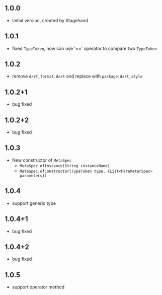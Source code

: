## 1.0.0

- Initial version, created by Stagehand

## 1.0.1

- fixed `TypeToken`, now can use '==' operator to compare two `TypeToken`

## 1.0.2

 - remove `dart_format.dart` and replace with `package:dart_style`

## 1.0.2+1

- bug fixed

## 1.0.2+2

- bug fixed

## 1.0.3

- New constructor of `MetaSpec`
    + `MetaSpec.ofInstance(String instanceName)`
    + `MetaSpec.ofConstructor(TypeToken type, {List<ParameterSpec> parameters})`
    
## 1.0.4

- support generic type

## 1.0.4+1

- bug fixed

## 1.0.4+2

- bug fixed

## 1.0.5

- support operator method